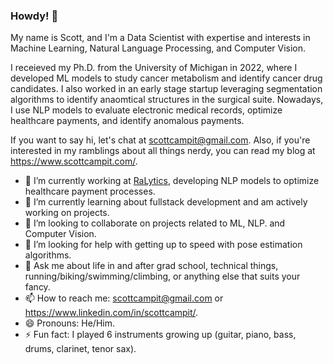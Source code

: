 ### Howdy! 👋

My name is Scott, and I'm a Data Scientist with expertise and interests in Machine Learning, Natural Language Processing, and Computer Vision. 

I receieved my Ph.D. from the University of Michigan in 2022, where I developed ML models to study cancer metabolism and identify cancer drug candidates. I also worked in an early stage startup leveraging segmentation algorithms to identify anaomtical structures in the surgical suite. Nowadays, I use NLP models to evaluate electronic medical records, optimize healthcare payments, and identify anomalous payments.

If you want to say hi, let's chat at scottcampit@gmail.com. Also, if you're interested in my ramblings about all things nerdy, you can read my blog at https://www.scottcampit.com/.

- 🔭 I’m currently working at [RaLytics](https://ralytics.com/), developing NLP models to optimize healthcare payment processes.
- 🌱 I’m currently learning about fullstack development and am actively working on projects.
- 👯 I’m looking to collaborate on projects related to ML, NLP. and Computer Vision.
- 🤔 I’m looking for help with getting up to speed with pose estimation algorithms.
- 💬 Ask me about life in and after grad school, technical things, running/biking/swimming/climbing, or anything else that suits your fancy.
- 📫 How to reach me: scottcampit@gmail.com or https://www.linkedin.com/in/scottcampit/.
- 😄 Pronouns: He/Him.
- ⚡ Fun fact: I played 6 instruments growing up (guitar, piano, bass, drums, clarinet, tenor sax).
